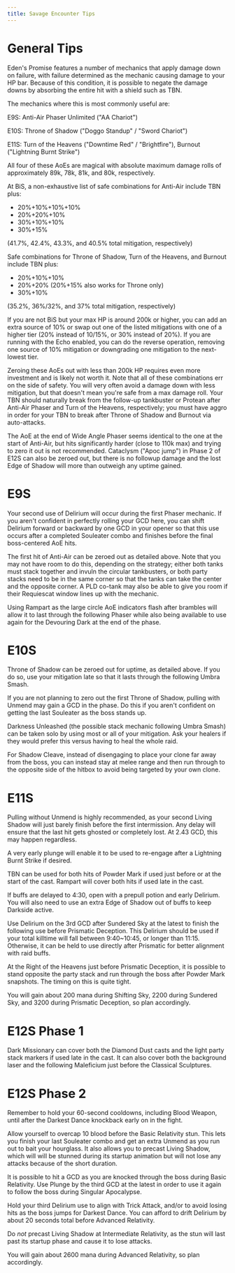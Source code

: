 ```yaml
---
title: Savage Encounter Tips
---
```

# General Tips

Eden's Promise features a number of mechanics that apply damage down on failure, with failure determined as the mechanic causing damage to your HP bar. Because of this condition, it is possible to negate the damage downs by absorbing the entire hit with a shield such as TBN.

The mechanics where this is most commonly useful are:

E9S: Anti-Air Phaser Unlimited ("AA Chariot")

E10S: Throne of Shadow ("Doggo Standup" / "Sword Chariot")

E11S: Turn of the Heavens ("Downtime Red" / "Brightfire"), Burnout ("Lightning Burnt Strike")

All four of these AoEs are magical with absolute maximum damage rolls of approximately 89k, 78k, 81k, and 80k, respectively.

At BiS, a non-exhaustive list of safe combinations for Anti-Air include TBN plus: 

* 20%+10%+10%+10%
* 20%+20%+10%
* 30%+10%+10%
* 30%+15%

(41.7%, 42.4%, 43.3%, and 40.5% total mitigation, respectively) 

Safe combinations for Throne of Shadow, Turn of the Heavens, and Burnout include TBN plus:

* 20%+10%+10%
* 20%+20% (20%+15% also works for Throne only)
* 30%+10%

(35.2%, 36%/32%, and 37% total mitigation, respectively)

 If you are not BiS but your max HP is around 200k or higher, you can add an extra source of 10% or swap out one of the listed mitigations with one of a higher tier (20% instead of 10/15%, or 30% instead of 20%). If you are running with the Echo enabled, you can do the reverse operation, removing one source of 10% mitigation or downgrading one mitigation to the next-lowest tier.

Zeroing these AoEs out with less than 200k HP requires even more investment and is likely not worth it. Note that all of these combinations err on the side of safety. You will very often avoid a damage down with less mitigation, but that doesn't mean you're safe from a max damage roll. Your TBN should naturally break from the follow-up tankbuster or Protean after Anti-Air Phaser and Turn of the Heavens, respectively; you must have aggro in order for your TBN to break after Throne of Shadow and Burnout via auto-attacks.

The AoE at the end of Wide Angle Phaser seems identical to the one at the start of Anti-Air, but hits significantly harder (close to 110k max) and trying to zero it out is not recommended. Cataclysm ("Apoc jump") in Phase 2 of E12S can also be zeroed out, but there is no followup damage and the lost Edge of Shadow will more than outweigh any uptime gained. 

# E9S

Your second use of Delirium will occur during the first Phaser mechanic. If you aren't confident in perfectly rolling your GCD here, you can shift Delirium forward or backward by one GCD in your opener so that this use occurs after a completed Souleater combo and finishes before the final boss-centered AoE hits.

The first hit of Anti-Air can be zeroed out as detailed above. Note that you may not have room to do this, depending on the strategy; either both tanks must stack together and invuln the circular tankbusters, or both party stacks need to be in the same corner so that the tanks can take the center and the opposite corner. A PLD co-tank may also be able to give you room if their Requiescat window lines up with the mechanic.

Using Rampart as the large circle AoE indicators flash after brambles will allow it to last through the following Phaser while also being available to use again for the Devouring Dark at the end of the phase.

# E10S

Throne of Shadow can be zeroed out for uptime, as detailed above. If you do so, use your mitigation late so that it lasts through the following Umbra Smash.

If you are not planning to zero out the first Throne of Shadow, pulling with Unmend may gain a GCD in the phase. Do this if you aren't confident on getting the last Souleater as the boss stands up.

Darkness Unleashed (the possible stack mechanic following Umbra Smash) can be taken solo by using most or all of your mitigation. Ask your healers if they would prefer this versus having to heal the whole raid.

For Shadow Cleave, instead of disengaging to place your clone far away from the boss, you can instead stay at melee range and then run through to the opposite side of the hitbox to avoid being targeted by your own clone.

# E11S

Pulling without Unmend is highly recommended, as your second Living Shadow will just barely finish before the first intermission. Any delay will ensure that the last hit gets ghosted or completely lost. At 2.43 GCD, this may happen regardless.

A very early plunge will enable it to be used to re-engage after a Lightning Burnt Strike if desired.

TBN can be used for both hits of Powder Mark if used just before or at the start of the cast. Rampart will cover both hits if used late in the cast.

If buffs are delayed to 4:30, open with a prepull potion and early Delirium. You will also need to use an extra Edge of Shadow out of buffs to keep Darkside active.

Use Delirium on the 3rd GCD after Sundered Sky at the latest to finish the following use before Prismatic Deception. This Delirium should be used if your total killtime will fall between 9:40~10:45, or longer than 11:15. Otherwise, it can be held to use directly after Prismatic for better alignment with raid buffs.

At the Right of the Heavens just before Prismatic Deception, it is possible to stand opposite the party stack and run through the boss after Powder Mark snapshots. The timing on this is quite tight.

You will gain about 200 mana during Shifting Sky, 2200 during Sundered Sky, and 3200 during Prismatic Deception, so plan accordingly.

# E12S Phase 1

Dark Missionary can cover both the Diamond Dust casts and the light party stack markers if used late in the cast. It can also cover both the background laser and the following Maleficium just before the Classical Sculptures.

# E12S Phase 2

Remember to hold your 60-second cooldowns, including Blood Weapon, until after the Darkest Dance knockback early on in the fight.

Allow yourself to overcap 10 blood before the Basic Relativity stun. This lets you finish your last Souleater combo and get an extra Unmend as you run out to bait your hourglass. It also allows you to precast Living Shadow, which will will be stunned during its startup animation but will not lose any attacks because of the short duration.

It is possible to hit a GCD as you are knocked through the boss during Basic Relativity. Use Plunge by the third GCD at the latest in order to use it again to follow the boss during Singular Apocalypse.

Hold your third Delirium use to align with Trick Attack, and/or to avoid losing hits as the boss jumps for Darkest Dance. You can afford to drift Delirium by about 20 seconds total before Advanced Relativity.

Do *not* precast Living Shadow at Intermediate Relativity, as the stun will last past its startup phase and cause it to lose attacks.

You will gain about 2600 mana during Advanced Relativity, so plan accordingly.